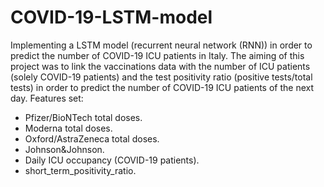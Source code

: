 # COVID-19-LSTM-model
Implementing a LSTM model (recurrent neural network (RNN)) in order to predict the number of COVID-19 ICU patients in Italy.
The aiming of this project was to link the vaccinations data with the number of ICU patients (solely COVID-19 patients)
and the test positivity ratio (positive tests/total tests) in order to predict the number of COVID-19 ICU patients of the next day.
Features set:
- Pfizer/BioNTech total doses.
- Moderna total doses.
- Oxford/AstraZeneca total doses.
- Johnson&Johnson.
- Daily ICU occupancy (COVID-19 patients).
- short_term_positivity_ratio.
